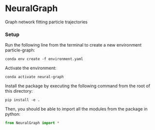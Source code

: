 # NeuralGraph
Graph network fitting particle trajectories

### Setup
Run the following line from the terminal to create a new environment particle-graph:
```
conda env create -f environment.yaml
```

Activate the environment:
```
conda activate neural-graph
```

Install the package by executing the following command from the root of this directory:
```
pip install -e .
```

Then, you should be able to import all the modules from the package in python:
```python
from NeuralGraph import *
```
